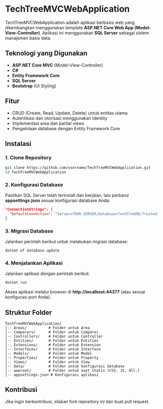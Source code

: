 # TechTreeMVCWebApplication

TechTreeMVCWebApplication adalah aplikasi berbasis web yang dikembangkan menggunakan template **ASP.NET Core Web App (Model-View-Controller)**. Aplikasi ini menggunakan **SQL Server** sebagai sistem manajemen basis data.

## Teknologi yang Digunakan

- **ASP.NET Core MVC** (Model-View-Controller)
- **C#**
- **Entity Framework Core**
- **SQL Server**
- **Bootstrap** (UI Styling)

## Fitur

- CRUD (Create, Read, Update, Delete) untuk entitas utama
- Autentikasi dan otorisasi menggunakan Identity
- Implementasi area dan partial views
- Pengelolaan database dengan Entity Framework Core

## Instalasi

### 1. Clone Repository

```bash
git clone https://github.com/username/TechTreeMVCWebApplication.git
cd TechTreeMVCWebApplication
```

### 2. Konfigurasi Database

Pastikan SQL Server telah terinstall dan berjalan, lalu perbarui **appsettings.json** sesuai konfigurasi database Anda:

```json
"ConnectionStrings": {
  "DefaultConnection": "Server=YOUR_SERVER;Database=TechTreeDB;Trusted_Connection=True;MultipleActiveResultSets=true"
}
```

### 3. Migrasi Database

Jalankan perintah berikut untuk melakukan migrasi database:

```bash
dotnet ef database update
```

### 4. Menjalankan Aplikasi

Jalankan aplikasi dengan perintah berikut:

```bash
dotnet run
```

Akses aplikasi melalui browser di **http://localhost:44377** (atau sesuai konfigurasi port Anda).

## Struktur Folder

```
TechTreeMVCWebApplication/
│-- Areas/          # Folder untuk Area
│-- Comparers/      # Folder untuk Comparer
│-- Controllers/    # Folder untuk Controller
│-- Entities/       # Folder untuk Entities
│-- Extensions/     # Folder untuk Extension
│-- Interfaces/     # Folder untuk Interface
│-- Models/         # Folder untuk Model
│-- Properties/     # Folder untuk Property
│-- Views/          # Folder untuk View
│-- Data/           # Folder untuk konfigurasi database
│-- wwwroot/        # Folder untuk aset statis (CSS, JS, dll.)
│-- appsettings.json # Konfigurasi aplikasi
```

## Kontribusi

Jika ingin berkontribusi, silakan fork repository ini dan buat pull request.
